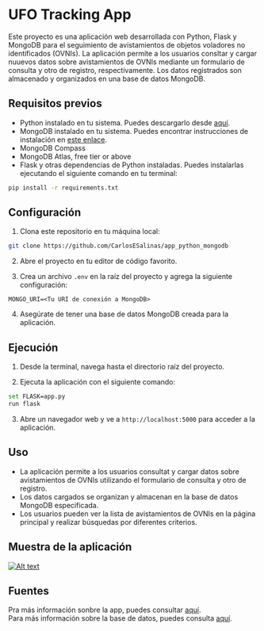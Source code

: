 # UFO Tracking App

Este proyecto es una aplicación web desarrollada con Python, Flask y MongoDB para el seguimiento de avistamientos de objetos voladores no identificados (OVNIs). 
La aplicación permite a los usuarios consltar y cargar nuuevos datos sobre avistamientos de OVNIs mediante un formulario de consulta y otro de registro, respectivamente. 
Los datos registrados son almacenado y organizados en una base de datos MongoDB.

## Requisitos previos

- Python instalado en tu sistema. Puedes descargarlo desde [aquí](https://www.python.org/downloads/).
- MongoDB instalado en tu sistema. Puedes encontrar instrucciones de instalación en [este enlace](https://docs.mongodb.com/manual/installation/).
- MongoDB Compass
- MongoDB Atlas, free tier or above
- Flask y otras dependencias de Python instaladas. Puedes instalarlas ejecutando el siguiente comando en tu terminal:


```bash
pip install -r requirements.txt
```

## Configuración

1. Clona este repositorio en tu máquina local:

```bash
git clone https://github.com/CarlosESalinas/app_python_mongodb
```

2. Abre el proyecto en tu editor de código favorito.

3. Crea un archivo `.env` en la raíz del proyecto y agrega la siguiente configuración:

```plaintext
MONGO_URI=<Tu URI de conexión a MongoDB>
```

4. Asegúrate de tener una base de datos MongoDB creada para la aplicación.

## Ejecución

1. Desde la terminal, navega hasta el directorio raíz del proyecto.

2. Ejecuta la aplicación con el siguiente comando:

```bash
set FLASK=app.py
run flask
```

3. Abre un navegador web y ve a `http://localhost:5000` para acceder a la aplicación.

## Uso

- La aplicación permite a los usuarios consultat y cargar datos sobre avistamientos de OVNIs utilizando el formulario de consulta y otro de registro.
- Los datos cargados se organizan y almacenan en la base de datos MongoDB especificada.
- Los usuarios pueden ver la lista de avistamientos de OVNIs en la página principal y realizar búsquedas por diferentes criterios.

## Muestra de la aplicación 


[![Alt text](https://img.youtube.com/vi/VvGRgHIcRfU/0.jpg)](https://www.youtube.com/watch?v=VvGRgHIcRfU)




## Fuentes
Pra más información sonbre la app, puedes consultar [aquí](https://www.mongodb.com/developer/languages/python/flask-app-ufo-tracking/#submit-new-ufo-sighting-and-write-to-database).<br>
Para más información sobre la base de datos, puedes consulta [aquí](https://www.kaggle.com/datasets/NUFORC/ufo-sightings?select=scrubbed.csv).
